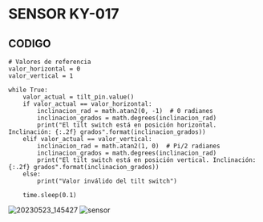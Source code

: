  # SENSOR KY-017
 ## CODIGO  
```
# Valores de referencia
valor_horizontal = 0
valor_vertical = 1

while True:
    valor_actual = tilt_pin.value()
    if valor_actual == valor_horizontal:
        inclinacion_rad = math.atan2(0, -1)  # 0 radianes
        inclinacion_grados = math.degrees(inclinacion_rad)
        print("El tilt switch está en posición horizontal. Inclinación: {:.2f} grados".format(inclinacion_grados))
    elif valor_actual == valor_vertical:
        inclinacion_rad = math.atan2(1, 0)  # Pi/2 radianes
        inclinacion_grados = math.degrees(inclinacion_rad)
        print("El tilt switch está en posición vertical. Inclinación: {:.2f} grados".format(inclinacion_grados))
    else:
        print("Valor inválido del tilt switch")

    time.sleep(0.1)

 ```
 
![20230523_145427](https://github.com/Estefanny1/Temple-sensores_Equipo2/assets/124211869/71e774a1-7d5b-416a-b718-0b2cabe87211)
![sensor](https://github.com/Estefanny1/Temple-sensores_Equipo2/assets/124211869/73d9d3be-fb4b-4285-82c9-06ce5431bf6a)
